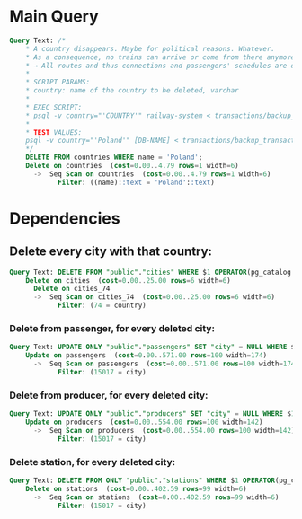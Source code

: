 # Main Query
```sql
Query Text: /*
	* A country disappears. Maybe for political reasons. Whatever.
	* As a consequence, no trains can arrive or come from there anymore.
	* → All routes and thus connections and passengers' schedules are deleted.
	*
	* SCRIPT PARAMS:
	* country: name of the country to be deleted, varchar
	*
	* EXEC SCRIPT:
	* psql -v country="'COUNTRY'" railway-system < transactions/backup_transaction2.sql
	*
	* TEST VALUES:
	psql -v country="'Poland'" [DB-NAME] < transactions/backup_transaction2.sql
	*/
	DELETE FROM countries WHERE name = 'Poland';
	Delete on countries  (cost=0.00..4.79 rows=1 width=6)
	  ->  Seq Scan on countries  (cost=0.00..4.79 rows=1 width=6)
	        Filter: ((name)::text = 'Poland'::text)
```
	        
# Dependencies

## Delete every city with that country:

```sql
Query Text: DELETE FROM "public"."cities" WHERE $1 OPERATOR(pg_catalog.=) "country"
	Delete on cities  (cost=0.00..25.00 rows=6 width=6)
	  Delete on cities_74
	  ->  Seq Scan on cities_74  (cost=0.00..25.00 rows=6 width=6)
	        Filter: (74 = country)
```
	        
### Delete from passenger, for every deleted city:

```sql
Query Text: UPDATE ONLY "public"."passengers" SET "city" = NULL WHERE $1 OPERATOR(pg_catalog.=) "city"
	Update on passengers  (cost=0.00..571.00 rows=100 width=174)
	  ->  Seq Scan on passengers  (cost=0.00..571.00 rows=100 width=174)
	        Filter: (15017 = city)
```
	        
### Delete from producer, for every deleted city:

```sql
Query Text: UPDATE ONLY "public"."producers" SET "city" = NULL WHERE $1 OPERATOR(pg_catalog.=) "city"
	Update on producers  (cost=0.00..554.00 rows=100 width=142)
	  ->  Seq Scan on producers  (cost=0.00..554.00 rows=100 width=142)
	        Filter: (15017 = city)
```
	        
### Delete station, for every deleted city:

```sql
Query Text: DELETE FROM ONLY "public"."stations" WHERE $1 OPERATOR(pg_catalog.=) "city"
	Delete on stations  (cost=0.00..402.59 rows=99 width=6)
	  ->  Seq Scan on stations  (cost=0.00..402.59 rows=99 width=6)
	        Filter: (15017 = city)
```
